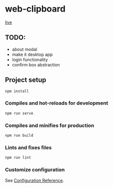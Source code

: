 # web-clipboard

[live](https://maciejziemichod.github.io/web-clipboard/)

## TODO:

- about modal
- make it desktop app
- login functionality
- confirm box abstraction

## Project setup

```
npm install
```

### Compiles and hot-reloads for development

```
npm run serve
```

### Compiles and minifies for production

```
npm run build
```

### Lints and fixes files

```
npm run lint
```

### Customize configuration

See [Configuration Reference](https://cli.vuejs.org/config/).
